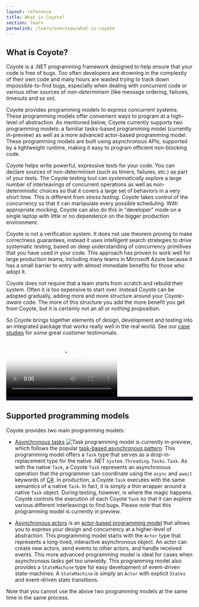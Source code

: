 ```yaml
---
layout: reference
title: What is Coyote?
section: learn
permalink: /learn/overview/what-is-coyote
---
```


## What is Coyote?

Coyote is a .NET programming framework designed to help ensure that your code is free of bugs. Too
often developers are drowning in the complexity of their own code and many hours are wasted trying
to track down impossible-to-find bugs, especially when dealing with _concurrent_ code or various
other sources of _non-determinism_ (like message ordering, failures, timeouts and so on).

Coyote provides programming models to express concurrent systems. These programming models offer
convenient ways to program at a high-level of abstraction. As mentioned below, Coyote currently
supports two programming models: a familiar tasks-based programming model (currently in-preview) as
well as a more advanced actor-based programming model. These programming models are built using
asynchronous APIs, supported by a lightweight runtime, making it easy to program efficient
non-blocking code.

Coyote helps write powerful, expressive tests for your code. You can declare sources of
non-determinism (such as timers, failures, etc.) as part of your tests. The Coyote testing tool can
_systematically_ explore a large number of interleavings of concurrent operations as well as
non-deterministic choices so that it covers a large set of behaviors in a very short time. This is
different from _stress testing_. Coyote takes control of the concurrency so that it can manipulate
every possible scheduling. With appropriate _mocking_, Coyote can also do this in "developer" mode
on a single laptop with little or no dependence on the bigger production environment.

Coyote is not a verification system. It does not use theorem proving to make correctness guarantees,
instead it uses intelligent search strategies to drive systematic testing, based on deep
understanding of concurrency primitives that you have used in your code. This approach has proven to
work well for large production teams, including many teams in Microsoft Azure because it has a small
barrier to entry with almost immediate benefits for those who adopt it.

Coyote does not require that a team starts from scratch and rebuild their system. Often it is too
expensive to start over. Instead Coyote can be adopted gradually, adding more and more structure
around your _Coyote-aware_ code. The more of this structure you add the more benefit you get from
Coyote, but it is certainly not an all or nothing proposition.

So Coyote brings together elements of design, development and testing into an integrated package
that works really well in the real world. See our [case
studies](../../case-studies/azure-batch-service) for some great customer testimonials.

 <div class="embed-responsive embed-responsive-16by9">
    <video class="embed-responsive-item" controls poster="/coyote/assets/images/ShortIntro.png">
        <source  class="embed-responsive-item" src="https://github.com/microsoft/coyote-content/raw/master/assets/video/ShortIntro.mp4" type="video/mp4">
        <!-- <source src="/assets/ShortIntro.webm" type="video/webm"> -->
    </video>
</div>


<div id="caption" style="background:#151520; color:white; font-size: 18px; padding:5px;"></div>

<script type="text/javascript">

    var captions = [[0, "This animation shows messages passing through a highly parallel distributed system."],
                [5, "Each node represents a microservice or a piece of code running on some machine."],
                [10, "Messages are flying through this system in a way that makes it hard to debug when something goes wrong."],
                [16, "Coyote tests one async path at a time exploring all possible paths through the system and it does this very quickly"],
                [23, "It also records this path so that when it finds a bug that bug is 100% reproducible."]
            ];

      function show_captions(video, caption){
        var time = video.currentTime;
        var line = null;
        for (var i = 0; i < captions.length; i++) {
          var nextline = captions[i];
          if (nextline[0] > time) break;
          line = nextline;
        }
        if (line != null) {
          caption.style.display="block";
          caption.innerHTML = line[1]
        } else {
          caption.style.display="none";
        }
      }

      $(document).ready(function () {
          video  = $("#shortintro")[0];
          caption = $("#caption")[0];
          caption.style.display="none";
          video.ontimeupdate = function() { show_captions(video, caption); };
      });


</script>

## Supported programming models

Coyote provides two main programming models:

- [Asynchronous tasks](../programming-models/async/overview) ![Task programming model is currently
  in-preview](https://img.shields.io/static/v1?style=flat&color=red&label=&message=preview), which
  follows the popular [task-based asynchronous
  pattern](https://docs.microsoft.com/en-us/dotnet/standard/asynchronous-programming-patterns/task-based-asynchronous-pattern-tap).
  This programming model offers a `Task` type  that serves as a drop-in-replacement type for the
  native .NET `System.Threading.Tasks.Task`. As with the native `Task`, a Coyote `Task` represents
  an asynchronous operation that the programmer can coordinate using the `async` and `await`
  keywords of [C#](https://docs.microsoft.com/en-gb/dotnet/csharp/). In production, a Coyote `Task`
  executes with the same semantics of a native `Task`. In fact, it is simply a thin wrapper around a
  native `Task` object. During testing, however, is where the magic happens. Coyote controls the
  execution of each Coyote `Task` so that it can explore various different interleavings to find
  bugs. Please note that this programming model is currently in preview.

- [Asynchronous actors](../programming-models/actors/overview) is an [actor-based programming
  model](https://en.wikipedia.org/wiki/Actor_model) that allows you to express your design and
  concurrency at a higher-level of abstraction. This programming model starts with the `Actor` type
  that represents a long-lived, interactive asynchronous object. An actor can create new actors,
  send events to other actors, and handle received events. This more advanced programming model is
  ideal for cases when asynchronous tasks get too unwieldy. This programming model also provides a
  `StateMachine` type for easy development of event-driven state-machines. A `StateMachine` is
  simply an `Actor` with explicit `States` and event-driven state transitions.

Note that you cannot use the above two programming models at the same time in the same process.
